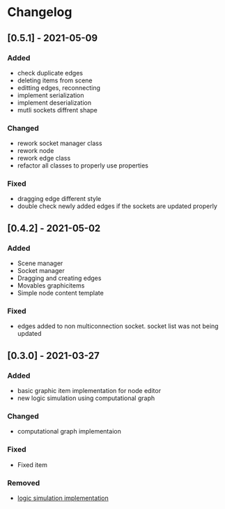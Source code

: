 # Changelog

## [0.5.1] - 2021-05-09

### Added

- check duplicate edges
- deleting items from scene
- editting edges, reconnecting
- implement serialization
- implement deserialization
- mutli sockets diffrent shape

### Changed

- rework socket manager class
- rework node
- rework edge class
- refactor all classes to properly use properties

### Fixed

- dragging edge different style
- double check newly added edges if the sockets are updated properly

## [0.4.2] - 2021-05-02

### Added

- Scene manager
- Socket manager
- Dragging and creating edges
- Movables graphicitems
- Simple node content template

### Fixed

- edges added to non multiconnection socket. socket list was not being updated
## [0.3.0] - 2021-03-27

### Added

- basic graphic item implementation for node editor
- new logic simulation using computational graph

### Changed

- computational graph implementaion
### Fixed

- Fixed item

### Removed

- [logic simulation implementation](https://openbookproject.net/courses/python4fun/logic.html)